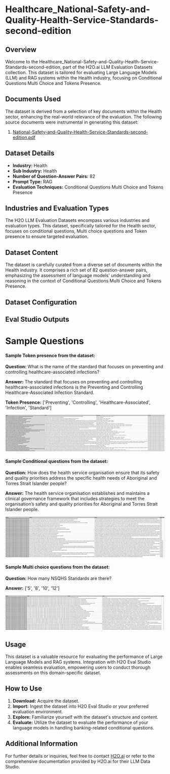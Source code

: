 # Healthcare_National-Safety-and-Quality-Health-Service-Standards-second-edition

## Overview
Welcome to the Healthcare_National-Safety-and-Quality-Health-Service-Standards-second-edition, part of the H2O.ai LLM Evaluation Datasets collection. This dataset is tailored for evaluating Large Language Models (LLM) and RAG systems within the Health industry, focusing on Conditional Questions Multi Choice and Tokens Presence.

## Documents Used
The dataset is derived from a selection of key documents within the Health sector, enhancing the real-world relevance of the evaluation. The following source documents were instrumental in generating this dataset:
1. [National-Safety-and-Quality-Health-Service-Standards-second-edition.pdf](https://github.com/h2oai/h2o-evals/blob/main/catalog/Healthcare_National-Safety-and-Quality-Health-Service-Standards-second-edition/used_documents/National-Safety-and-Quality-Health-Service-Standards-second-edition.pdf)

## Dataset Details
- **Industry:** Health
- **Sub Industry:** Health
- **Number of Question-Answer Pairs:** 82
- **Prompt Type:** RAG
- **Evaluation Techniques:** Conditional Questions Multi Choice and Tokens Presence

## Industries and Evaluation Types
The H2O LLM Evaluation Datasets encompass various industries and evaluation types. This dataset, specifically tailored for the Health sector, focuses on conditional questions, Multi choice questions and Token presence to ensure targeted evaluation.

## Dataset Content
The dataset is carefully curated from a diverse set of documents within the Health industry. It comprises a rich set of 82 question-answer pairs, emphasizing the assessment of language models' understanding and reasoning in the context of Conditional Questions Multi Choice and Tokens Presence.

## Dataset Configuration

## Eval Studio Outputs

# Sample Questions

#### Sample Token presence from the dataset:

**Question:** What is the name of the standard that focuses on preventing and controlling healthcare-associated infections?

**Answer:** The standard that focuses on preventing and controlling healthcare-associated infections is the Preventing and Controlling Healthcare-Associated Infection Standard.

**Token Presence:** ['Preventing', 'Controlling', 'Healthcare-Associated', 'Infection', 'Standard']

![token_presence_image](https://github.com/h2oai/h2o-evals/blob/main/catalog/Healthcare_National-Safety-and-Quality-Health-Service-Standards-second-edition/screenshots/tokens_present.png)

#### Sample Conditional questions from the dataset:

**Question:** How does the health service organisation ensure that its safety and quality priorities address the specific health needs of Aboriginal and Torres Strait Islander people?

**Answer:** The health service organisation establishes and maintains a clinical governance framework that includes strategies to meet the organisation’s safety and quality priorities for Aboriginal and Torres Strait Islander people.

![conditional_question_image](https://github.com/h2oai/h2o-evals/blob/main/catalog/Healthcare_National-Safety-and-Quality-Health-Service-Standards-second-edition/screenshots/question_type.png)

#### Sample Multi choice questions from the dataset:

**Question:** How many NSQHS Standards are there?

**Answer:** ['5', '8', '10', '12']

![multi_choice_question_image](https://github.com/h2oai/h2o-evals/blob/main/catalog/Healthcare_National-Safety-and-Quality-Health-Service-Standards-second-edition/screenshots/multi_choice.png)

## Usage

This dataset is a valuable resource for evaluating the performance of Large Language Models and RAG systems. Integration with H2O Eval Studio enables seamless evaluation, empowering users to conduct thorough assessments on this domain-specific dataset.

## How to Use

1. **Download:** Acquire the dataset.
2. **Import:** Ingest the dataset into H2O Eval Studio or your preferred evaluation environment.
3. **Explore:** Familiarize yourself with the dataset's structure and content.
4. **Evaluate:** Utilize the dataset to evaluate the performance of your language models in handling banking-related conditional questions.

## Additional Information

For further details or inquiries, feel free to contact [H2O.ai](https://www.h2o.ai/) or refer to the comprehensive documentation provided by H2O.ai for their LLM Data Studio.

